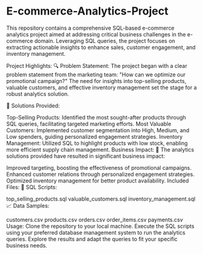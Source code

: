 # E-commerce-Analytics-Project
This repository contains a comprehensive SQL-based e-commerce analytics project aimed at addressing critical business challenges in the e-commerce domain. Leveraging SQL queries, the project focuses on extracting actionable insights to enhance sales, customer engagement, and inventory management.

Project Highlights:
🔍 Problem Statement:
The project began with a clear problem statement from the marketing team: "How can we optimize our promotional campaign?" The need for insights into top-selling products, valuable customers, and effective inventory management set the stage for a robust analytics solution.

🔧 Solutions Provided:

Top-Selling Products: Identified the most sought-after products through SQL queries, facilitating targeted marketing efforts.
Most Valuable Customers: Implemented customer segmentation into High, Medium, and Low spenders, guiding personalized engagement strategies.
Inventory Management: Utilized SQL to highlight products with low stock, enabling more efficient supply chain management.
Business Impact:
🌟 The analytics solutions provided have resulted in significant business impact:

Improved targeting, boosting the effectiveness of promotional campaigns.
Enhanced customer relations through personalized engagement strategies.
Optimized inventory management for better product availability.
Included Files:
📂 SQL Scripts:

top_selling_products.sql
valuable_customers.sql
inventory_management.sql
📈 Data Samples:

customers.csv
products.csv
orders.csv
order_items.csv
payments.csv
Usage:
Clone the repository to your local machine.
Execute the SQL scripts using your preferred database management system to run the analytics queries.
Explore the results and adapt the queries to fit your specific business needs.
